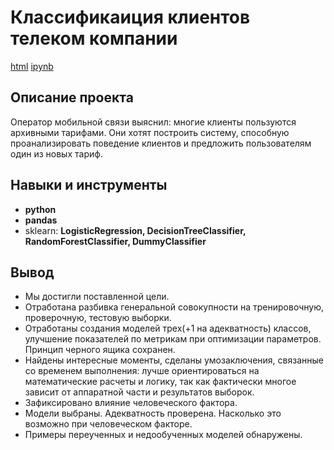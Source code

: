 # Классификаиция клиентов телеком компании

[html](https://github.com/TomashA1980/Portfolio_All_Practicum_Projects/blob/main/metall_plant/metall_plant.html)  [ipynb](https://github.com/TomashA1980/Portfolio_All_Practicum_Projects/blob/main/metall_plant/metall_plant.ipynb)

## Описание проекта

Оператор мобильной связи выяснил: многие клиенты пользуются архивными тарифами. 
Они хотят построить систему, способную проанализировать поведение клиентов и предложить пользователям один из новых тариф.


## Навыки и инструменты

- **python**
- **pandas**
- sklearn: **LogisticRegression, DecisionTreeClassifier, RandomForestClassifier, DummyClassifier** 



## Вывод

- Мы достигли поставленной цели.
- Отработана разбивка генеральной совокупности на тренировочную, проверочную, тестовую выборки.
- Отработаны создания моделей трех(+1 на адекватность) классов, улучшение показателей по метрикам при оптимизации параметров. Принцип черного ящика сохранен.
- Найдены интересные моменты, сделаны умозаключения, связанные со временем выполнения: лучше ориентироваться на математические расчеты и логику, так как фактически многое зависит от аппаратной части и результатов выборок.
- Зафиксировано влияние человеческого фактора.
- Модели выбраны. Адекватность проверена. Насколько это возможно при человеческом факторе.
- Примеры переученных и недообученных моделей обнаружены.
